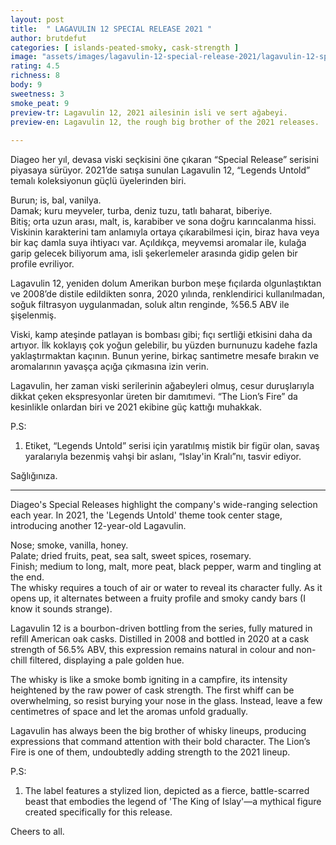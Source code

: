 ```yaml
---
layout: post
title:  " LAGAVULIN 12 SPECIAL RELEASE 2021 "
author: brutdefut
categories: [ islands-peated-smoky, cask-strength ]
image: "assets/images/lagavulin-12-special-release-2021/lagavulin-12-special-release-2021.JPG"
rating: 4.5
richness: 8
body: 9
sweetness: 3
smoke_peat: 9
preview-tr: Lagavulin 12, 2021 ailesinin isli ve sert ağabeyi.                  
preview-en: Lagavulin 12, the rough big brother of the 2021 releases.           
     
---
```


Diageo her yıl, devasa viski seçkisini öne çıkaran “Special Release” serisini piyasaya sürüyor. 2021’de satışa sunulan Lagavulin 12, “Legends Untold” temalı koleksiyonun güçlü üyelerinden biri.  

Burun; is, bal, vanilya.  
Damak; kuru meyveler, turba, deniz tuzu, tatlı baharat, biberiye.  
Bitiş; orta uzun arası, malt, is, karabiber ve sona doğru karıncalanma hissi.   
Viskinin karakterini tam anlamıyla ortaya çıkarabilmesi için, biraz hava veya bir kaç damla suya ihtiyacı var. Açıldıkça, meyvemsi aromalar ile, kulağa garip gelecek biliyorum ama, isli şekerlemeler arasında gidip gelen bir profile evriliyor.  

Lagavulin 12, yeniden dolum Amerikan burbon meşe fıçılarda olgunlaştıktan ve 2008’de distile edildikten sonra, 2020 yılında, renklendirici kullanılmadan, soğuk filtrasyon uygulanmadan, soluk altın renginde, %56.5 ABV ile şişelenmiş.  

Viski, kamp ateşinde patlayan is bombası gibi; fıçı sertliği etkisini daha da artıyor. İlk koklayış çok yoğun gelebilir, bu yüzden burnunuzu kadehe fazla yaklaştırmaktan kaçının. Bunun yerine, birkaç santimetre mesafe bırakın ve aromalarının yavaşça açığa çıkmasına izin verin.  

Lagavulin, her zaman viski serilerinin ağabeyleri olmuş, cesur duruşlarıyla dikkat çeken ekspresyonlar üreten bir damıtımevi. “The Lion’s Fire” da kesinlikle onlardan biri ve 2021 ekibine güç kattığı muhakkak.  

P.S:   
1. Etiket, “Legends Untold” serisi için yaratılmış mistik bir figür olan, savaş yaralarıyla bezenmiş vahşi bir aslanı, “Islay'in Kralı”nı, tasvir ediyor.  

Sağlığınıza.                      
   
-----------------------------------------------

<p id="english"></p>

Diageo's Special Releases highlight the company's wide-ranging selection each year. In 2021, the 'Legends Untold' theme took center stage, introducing another 12-year-old Lagavulin.    
 
Nose; smoke, vanilla, honey.  
Palate; dried fruits, peat, sea salt, sweet spices, rosemary.   
Finish; medium to long, malt, more peat, black pepper, warm and tingling at the end.  
The whisky requires a touch of air or water to reveal its character fully. As it opens up, it alternates between a fruity profile and smoky candy bars (I know it sounds strange).  

Lagavulin 12 is a bourbon-driven bottling from the series, fully matured in refill American oak casks. Distilled in 2008 and bottled in 2020 at a cask strength of 56.5% ABV, this expression remains natural in colour and non-chill filtered, displaying a pale golden hue.  

The whisky is like a smoke bomb igniting in a campfire, its intensity heightened by the raw power of cask strength. The first whiff can be overwhelming, so resist burying your nose in the glass. Instead, leave a few centimetres of space and let the aromas unfold gradually.  

Lagavulin has always been the big brother of whisky lineups, producing expressions that command attention with their bold character. The Lion’s Fire is one of them, undoubtedly adding strength to the 2021 lineup.  

P.S:  
1. The label features a stylized lion, depicted as a fierce, battle-scarred beast that embodies the legend of 'The King of Islay'—a mythical figure created specifically for this release.  

Cheers to all.  
   
  

